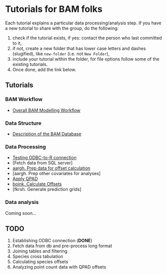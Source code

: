 # Tutorials for BAM folks

Each tutorial explains a particular data processing/analysis step.
If you have a new tutorial to share with the group, do the following:

1. check if the tutorial exists, if yes: contact the person who last committed to it,
2. if not, create a new folder that has lower case letters and dashes (slugified), like `new-folder` (i.e. not `New Folder`),
3. include your tutorial within the folder, for file options follow some of the existing tutorials.
4. Once done, add the link below.

## Tutorials

### BAM Workflow
* [Overall BAM Modelling Workflow](https://github.com/borealbirds/tutorials/blob/master/overall-bam-modelling-workflow/README.md)

### Data Structure
* [Description of the BAM Database](https://github.com/borealbirds/tutorials/tree/master/avian-database-structure/)

### Data Processing

* [Testing ODBC-to-R connection](https://github.com/borealbirds/tutorials/blob/master/testing-odbc-to-r-connection/testing-odbc-to-r-connection.md)
* [Fetch data from SQL server]
* [aargh. Prep data for offset calculation](https://github.com/borealbirds/tutorials/tree/master/prep-for-offset-creation)
* [aargh. Prep other covariates for analyses]
* [Apply QPAD](https://github.com/borealbirds/tutorials/tree/master/apply-qpad/README.md)
* [boink. Calculate Offsets](https://github.com/borealbirds/tutorials/blob/master/offset-estimation/README.md)
* [fkrsh. Generate prediction grids]

### Data analysis

Coming soon...

## TODO

1. Establishing ODBC connection (**DONE**)
2. Fetch data from db and pre-process long format
3. Joining tables and filtering
4. Species cross tabulation
5. Calculating species offsets
6. Analyzing point count data with QPAD offsets
